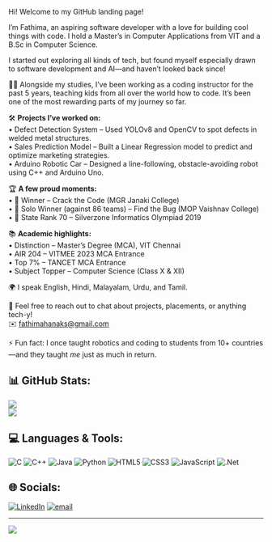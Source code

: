 Hi! Welcome to my GitHub landing page!  

I’m Fathima, an aspiring software developer with a love for building cool things with code. I hold a Master’s in Computer Applications from VIT and a B.Sc in Computer Science.

I started out exploring all kinds of tech, but found myself especially drawn to software development and AI—and haven’t looked back since!

👩‍🏫 Alongside my studies, I’ve been working as a coding instructor for the past 5 years, teaching kids from all over the world how to code. It’s been one of the most rewarding parts of my journey so far.

🛠 **Projects I’ve worked on:**  
• Defect Detection System – Used YOLOv8 and OpenCV to spot defects in welded metal structures.  
• Sales Prediction Model – Built a Linear Regression model to predict and optimize marketing strategies.  
• Arduino Robotic Car – Designed a line-following, obstacle-avoiding robot using C++ and Arduino Uno.

🏆 **A few proud moments:**  
• 🥇 Winner – Crack the Code (MGR Janaki College)  
• 🥇 Solo Winner (against 86 teams) – Find the Bug (MOP Vaishnav College)  
• 🏅 State Rank 70 – Silverzone Informatics Olympiad 2019

📚 **Academic highlights:**  
• Distinction – Master’s Degree (MCA), VIT Chennai  
• AIR 204 – VITMEE 2023 MCA Entrance  
• Top 7% – TANCET MCA Entrance  
• Subject Topper – Computer Science (Class X & XII)

🌍 I speak English, Hindi, Malayalam, Urdu, and Tamil.

💬 Feel free to reach out to chat about projects, placements, or anything tech-y!  
✉️ fathimahanaks@gmail.com

⚡ Fun fact: I once taught robotics and coding to students from 10+ countries—and they taught *me* just as much in return.



## 📊 GitHub Stats:
![](https://nirzak-streak-stats.vercel.app/?user=fathimahana-ks&theme=material-palenight&hide_border=true)<br/>
![](https://github-readme-stats.vercel.app/api/top-langs/?username=fathimahana-ks&theme=material-palenight&hide_border=true&include_all_commits=false&count_private=true&layout=compact)

## 💻 Languages & Tools:
![C](https://img.shields.io/badge/c-%2300599C.svg?style=flat-square&logo=c&logoColor=white) ![C++](https://img.shields.io/badge/c++-%2300599C.svg?style=flat-square&logo=c%2B%2B&logoColor=white) ![Java](https://img.shields.io/badge/java-%23ED8B00.svg?style=flat-square&logo=openjdk&logoColor=white) ![Python](https://img.shields.io/badge/python-3670A0?style=flat-square&logo=python&logoColor=ffdd54) ![HTML5](https://img.shields.io/badge/html5-%23E34F26.svg?style=flat-square&logo=html5&logoColor=white) ![CSS3](https://img.shields.io/badge/css3-%231572B6.svg?style=flat-square&logo=css3&logoColor=white) ![JavaScript](https://img.shields.io/badge/javascript-%23F7DF1E.svg?style=flat-square&logo=javascript&logoColor=black) ![.Net](https://img.shields.io/badge/.NET-5C2D91?style=flat-square&logo=.net&logoColor=white)


## 🌐 Socials:
[![LinkedIn](https://img.shields.io/badge/LinkedIn-%230077B5.svg?logo=linkedin&logoColor=white)](https://linkedin.com/in/https://www.linkedin.com/in/fathimahana/) [![email](https://img.shields.io/badge/Email-D14836?logo=gmail&logoColor=white)](mailto:fathimahanaks@gmail.com) 



---
[![](https://visitcount.itsvg.in/api?id=fathimahana-ks&icon=0&color=0)](https://visitcount.itsvg.in)
